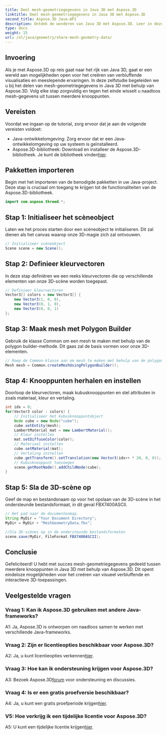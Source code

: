 ```yaml
---
title: Deel mesh-geometriegegevens in Java 3D met Aspose.3D
linktitle: Deel mesh-geometriegegevens in Java 3D met Aspose.3D
second_title: Aspose.3D Java-API
description: Ontdek de wonderen van Java 3D met Aspose.3D. Leer in deze uitgebreide tutorial hoe u moeiteloos mesh-geometriegegevens kunt delen tussen knooppunten.
type: docs
weight: 15
url: /nl/java/geometry/share-mesh-geometry-data/
---
```

## Invoering

Als je met Aspose.3D op reis gaat naar het rijk van Java 3D, gaat er een wereld aan mogelijkheden open voor het creëren van verbluffende visualisaties en meeslepende ervaringen. In deze zelfstudie begeleiden we u bij het delen van mesh-geometriegegevens in Java 3D met behulp van Aspose.3D. Volg elke stap zorgvuldig en tegen het einde wisselt u naadloos mesh-gegevens uit tussen meerdere knooppunten.

## Vereisten

Voordat we ingaan op de tutorial, zorg ervoor dat je aan de volgende vereisten voldoet:

- Java-ontwikkelomgeving: Zorg ervoor dat er een Java-ontwikkelomgeving op uw systeem is geïnstalleerd.
-  Aspose.3D-bibliotheek: Download en installeer de Aspose.3D-bibliotheek. Je kunt de bibliotheek vinden[hier](https://releases.aspose.com/3d/java/).

## Pakketten importeren

Begin met het importeren van de benodigde pakketten in uw Java-project. Deze stap is cruciaal om toegang te krijgen tot de functionaliteiten van de Aspose.3D-bibliotheek.

```java
import com.aspose.threed.*;
```

## Stap 1: Initialiseer het scèneobject

Laten we het proces starten door een scèneobject te initialiseren. Dit zal dienen als het canvas waarop onze 3D-magie zich zal ontvouwen.

```java
// Initialiseer scèneobject
Scene scene = new Scene();
```

## Stap 2: Definieer kleurvectoren

In deze stap definiëren we een reeks kleurvectoren die op verschillende elementen van onze 3D-scène worden toegepast.

```java
// Definieer kleurvectoren
Vector3[] colors = new Vector3[] {
    new Vector3(1, 0, 0),
    new Vector3(0, 1, 0),
    new Vector3(0, 0, 1)
};
```

## Stap 3: Maak mesh met Polygon Builder

Gebruik de klasse Common om een mesh te maken met behulp van de polygon builder-methode. Dit gaas zal de basis vormen voor onze 3D-elementen.

```java
// Roep de Common-klasse aan om mesh te maken met behulp van de polygon builder-methode om de mesh-instantie in te stellen
Mesh mesh = Common.createMeshUsingPolygonBuilder();
```

## Stap 4: Knooppunten herhalen en instellen

Doorloop de kleurvectoren, maak kubusknooppunten en stel attributen in zoals materiaal, kleur en vertaling.

```java
int idx = 0;
for(Vector3 color : colors) {
    // Initialiseer het kubusknooppuntobject
    Node cube = new Node("cube");
    cube.setEntity(mesh);
    LambertMaterial mat = new LambertMaterial();
    // Kleur instellen
    mat.setDiffuseColor(color);
    // Materiaal instellen
    cube.setMaterial(mat);
    // Vertaling instellen
    cube.getTransform().setTranslation(new Vector3(idx++ * 20, 0, 0));
    // Kubusknooppunt toevoegen
    scene.getRootNode().addChildNode(cube);
}
```

## Stap 5: Sla de 3D-scène op

Geef de map en bestandsnaam op voor het opslaan van de 3D-scène in het ondersteunde bestandsformaat, in dit geval FBX7400ASCII.

```java
// Het pad naar de documentenmap.
String MyDir = "Your Document Directory";
MyDir = MyDir + "MeshGeometryData.fbx";

//Sla 3D-scènes op in de ondersteunde bestandsformaten
scene.save(MyDir, FileFormat.FBX7400ASCII);
```

## Conclusie

Gefeliciteerd! U hebt met succes mesh-geometriegegevens gedeeld tussen meerdere knooppunten in Java 3D met behulp van Aspose.3D. Dit opent eindeloze mogelijkheden voor het creëren van visueel verbluffende en interactieve 3D-toepassingen.

## Veelgestelde vragen

### Vraag 1: Kan ik Aspose.3D gebruiken met andere Java-frameworks?

A1: Ja, Aspose.3D is ontworpen om naadloos samen te werken met verschillende Java-frameworks.

### Vraag 2: Zijn er licentieopties beschikbaar voor Aspose.3D?

 A2: Ja, u kunt licentieopties verkennen[hier](https://purchase.aspose.com/buy).

### Vraag 3: Hoe kan ik ondersteuning krijgen voor Aspose.3D?

 A3: Bezoek Aspose.3D[forum](https://forum.aspose.com/c/3d/18) voor ondersteuning en discussies.

### Vraag 4: Is er een gratis proefversie beschikbaar?

 A4: Ja, u kunt een gratis proefperiode krijgen[hier](https://releases.aspose.com/).

### V5: Hoe verkrijg ik een tijdelijke licentie voor Aspose.3D?

 A5: U kunt een tijdelijke licentie krijgen[hier](https://purchase.aspose.com/temporary-license/).